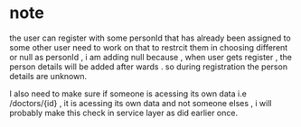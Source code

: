 # note

the user can register with some personId that has already been assigned to some other user
need to work on that to restrcit them in choosing different or null as personId , i am adding null
because , when user gets register , the person details will be added after wards . so during registration
the person details are unknown.

I also need to make sure if someone is acessing its own data i.e /doctors/{id} , it is acessing its own data
and not someone elses , i will probably make this check in service layer as did earlier once.